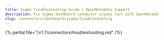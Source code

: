 ```yaml
---
title: Sigma Troubleshooting Guide | OpenMetadata Support
description: Fix Sigma dashboard connector issues fast with OpenMetadata'stroubleshooting guide. Solve common errors, connection problems, and data sync issues.
slug: /connectors/dashboard/sigma/troubleshooting
---
```


{% partial file="/v1.7/connectors/troubleshooting.md" /%}
